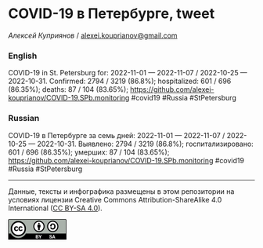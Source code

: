 COVID-19 в Петербурге, tweet
============================

*Алексей Куприянов* /
<a href="mailto:alexei.kouprianov@gmail.com" class="email">alexei.kouprianov@gmail.com</a>

### English

COVID-19 in St. Petersburg for: 2022-11-01 — 2022-11-07 / 2022-10-25 —
2022-10-31. Сonfirmed: 2794 / 3219 (86.8%); hospitalized: 601 / 696
(86.35%); deaths: 87 / 104 (83.65%);
<a href="https://github.com/alexei-kouprianov/COVID-19.SPb.monitoring" class="uri">https://github.com/alexei-kouprianov/COVID-19.SPb.monitoring</a>
\#covid19 \#Russia \#StPetersburg

### Russian

COVID-19 в Петербурге за семь дней: 2022-11-01 — 2022-11-07 / 2022-10-25
— 2022-10-31. Выявлено: 2794 / 3219 (86.8%); госпитализировано: 601 /
696 (86.35%); умерших: 87 / 104 (83.65%);
<a href="https://github.com/alexei-kouprianov/COVID-19.SPb.monitoring" class="uri">https://github.com/alexei-kouprianov/COVID-19.SPb.monitoring</a>
\#covid19 \#Russia \#StPetersburg

------------------------------------------------------------------------

Данные, тексты и инфографика размещены в этом репозитории на условиях
лицензии Creative Commons Attribution-ShareAlike 4.0 International ([CC
BY-SA 4.0](https://creativecommons.org/licenses/by-sa/4.0/)).

![](../misc/CC-BY-SA-icon.png "CC-BY-SA")
